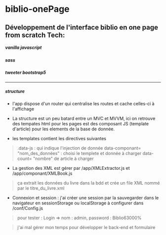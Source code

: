 # biblio-onePage
Développement de l'interface biblio en one page from scratch
Tech:
----------
#####  vanilla javascript
#####  sass
#####  tweeter bootstrap5

----------

##### structure
- l'app dispose d'un router qui centralise les routes et cache celles-ci à l'affichage
- La structure est un peu batard entre un MVC et MVVM, ici on retrouve des tempates html pour les pages est des composant JS (template d'article) pour les elements de la base de donnée.

- les templates contient les directives suivantes
> .data-js : qui indique l'injection de donnée
> data-componant= "nom_des_données" : choisi le templete et donnée à charger
> data-count= "nombre" de article à charger


- La gestion des XML est gérer par /app/XMLExtractor.js et /app/componant/XMLBook.js
> ça extrait les données du livre dans la bdd et crée un file XML nommé par le titre_du_livre.xml

- Connexion et session : j'ai créer une session par la sauvegarder dans le navigateur en sessionStorage ou localStorage à configurer dans /conf/Config.js

> pour tester : Login => nom : admin, password : Biblio63000%

> j'ai mal gérer mon temps pour développer le back-end et formulaire



